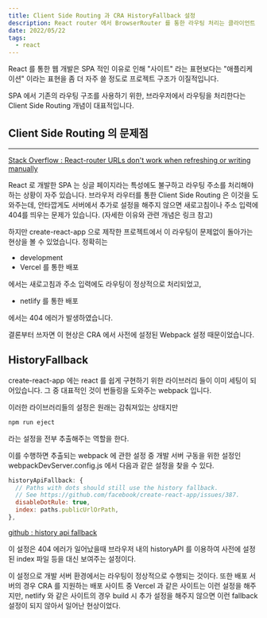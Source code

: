 ```yaml
---
title: Client Side Routing 과 CRA HistoryFallback 설정
description: React router 에서 BrowserRouter 를 통한 라우팅 처리는 클라이언트 사이드 라우팅 특성상 URL 직접입력과 새로고침을 처리하지 못합니다. 하지만 create-react-app 으로 만든 웹페이지에서는 이러한 라우팅 문제가 없는 것처럼 보입니다. 정말 문제가 없는 건지 이러한 혼란스러운 현상에 대해 정리하였습니다.
date: 2022/05/22
tags:
  - react
---
```


React 를 통한 웹 개발은 SPA 적인 이유로 인해 "사이트" 라는 표현보다는 "애플리케이션" 이라는 표현을 좀 더 자주 쓸 정도로 프로젝트 구조가 이질적입니다.

SPA 에서 기존의 라우팅 구조를 사용하기 위한, 브라우저에서 라우팅을 처리한다는 Client Side Routing 개념이 대표적입니다.

## Client Side Routing 의 문제점

---

[Stack Overflow : React-router URLs don't work when refreshing or writing manually](https://stackoverflow.com/questions/27928372/react-router-urls-dont-work-when-refreshing-or-writing-manually)

React 로 개발한 SPA 는 싱글 페이지라는 특성에도 불구하고 라우팅 주소를 처리해야하는 상황이 자주 있습니다. 브라우저 라우터를 통한 Client Side Routing 은 이것을 도와주는데, 안타깝게도 서버에서 추가로 설정을 해주지 않으면 새로고침이나 주소 입력에 404를 띄우는 문제가 있습니다.
(자세한 이유와 관련 개념은 링크 참고)

하지만 create-react-app 으로 제작한 프로젝트에서 이 라우팅이 문제없이 돌아가는 현상을 볼 수 있었습니다. 정확히는

- development
- Vercel 를 통한 배포

에서는 새로고침과 주소 입력에도 라우팅이 정상적으로 처리되었고,

- netlify 를 통한 배포

에서는 404 에러가 발생하였습니다.

결론부터 쓰자면 이 현상은 CRA 에서 사전에 설정된 Webpack 설정 때문이었습니다.

## HistoryFallback

create-react-app 에는 react 를 쉽게 구현하기 위한 라이브러리 들이 이미 세팅이 되어있습니다. 그 중 대표적인 것이 번들링을 도와주는 webpack 입니다.

이러한 라이브러리들의 설정은 원래는 감춰져있는 상태지만

```js
npm run eject
```

라는 설정을 전부 추출해주는 역할을 한다.

이를 수행하면 추출되는 webpack 에 관한 설정 중 개발 서버 구동을 위한 설정인 webpackDevServer.config.js 에서 다음과 같은 설정을 찾을 수 있다.

```js
historyApiFallback: {
  // Paths with dots should still use the history fallback.
  // See https://github.com/facebook/create-react-app/issues/387.
  disableDotRule: true,
  index: paths.publicUrlOrPath,
},
```

[github : history api fallback ](https://github.com/bripkens/connect-history-api-fallback)

이 설정은 404 에러가 일어났을때 브라우저 내의 historyAPI 를 이용하여 사전에 설정된 index 파일 등을 대신 보여주는 설정이다.

이 설정으로 개발 서버 환경에서는 라우팅이 정상적으로 수행되는 것이다.
또한 배포 서버의 경우 CRA 를 지원하는 배포 사이트 중 Vercel 과 같은 사이트는 이런 설정을 해주지만, netlify 와 같은 사이트의 경우 build 시 추가 설정을 해주지 않으면 이런 fallback 설정이 되지 않아서 일어난 현상이었다.
